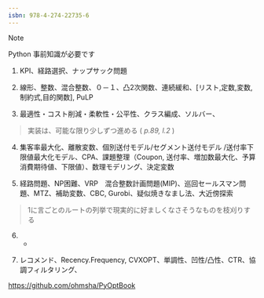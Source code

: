 ```yaml
---
isbn: 978-4-274-22735-6
---
```


> [!NOTE]
> Python 事前知識が必要です

1. KPI、経路選択、ナップサック問題

2. 線形、整数、混合整数、０－１、凸2次関数、連続緩和、[リスト,定数,変数,制約式,目的関数], PuLP

3. 最適性・コスト削減・柔軟性・公平性、クラス編成、ソルバー、
> 実装は、可能な限り少しずつ進める ( *p.89, l.2* )

4. 集客率最大化、離散変数、個別送付モデル/セグメント送付モデル /送付率下限値最大化モデル、CPA、課題整理（Coupon, 送付率、増加数最大化、予算消費期待値、下限値）、数理モデリング、決定変数

5. 経路問題、NP困難、VRP　混合整数計画問題(MIP)、巡回セールスマン問題、MTZ、補助変数、CBC, Gurobi、疑似焼きなまし法、大近傍探索
> 1に言ごとのルートの列挙で現実的に好ましくなさそうなものを枝刈りする
6. -


7. レコメンド、Recency.Frequency, CVXOPT、単調性、凹性/凸性、CTR、協調フィルタリング、

https://github.com/ohmsha/PyOptBook
